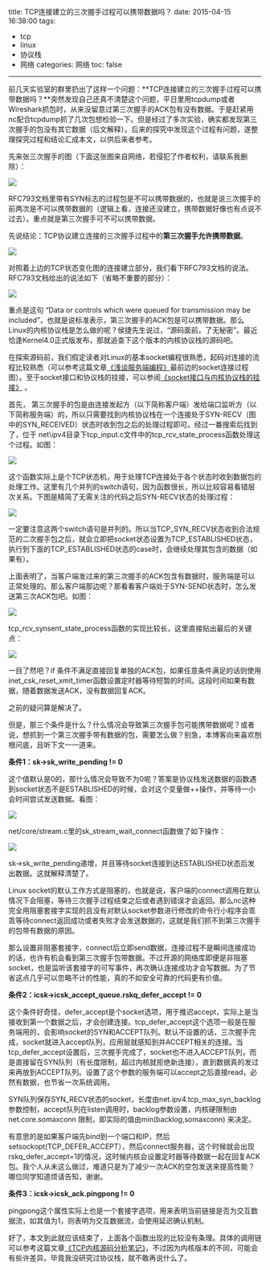 title: TCP连接建立的三次握手过程可以携带数据吗？
date: 2015-04-15 16:38:00
tags:
- tcp
- linux
- 协议栈
- 网络
categories: 网络
toc: false
---

前几天实验室的群里扔出了这样一个问题：**TCP连接建立的三次握手过程可以携带数据吗？**突然发现自己还真不清楚这个问题，平日里用tcpdump或者Wireshark抓包时，从来没留意过第三次握手的ACK包有没有数据。于是赶紧用nc配合tcpdump抓了几次包想检验一下。但是经过了多次实验，确实都发现第三次握手的包没有其它数据（后文解释）。后来的探究中发现这个过程有问题，遂整理探究过程和结论汇成本文，以供后来者参考。

先来张三次握手的图（下面这张图来自网络，若侵犯了作者权利，请联系我删除）：

![](/images/36/1.png)

RFC793文档里带有SYN标志的过程包是不可以携带数据的，也就是说三次握手的前两次是不可以携带数据的（逻辑上看，连接还没建立，携带数据好像也有点说不过去）。重点就是第三次握手可不可以携带数据。

先说结论：TCP协议建立连接的三次握手过程中的**第三次握手允许携带数据**。

<!-- more -->

![](/images/36/2.png)

对照着上边的TCP状态变化图的连接建立部分，我们看下RFC793文档的说法。RFC793文档给出的说法如下（省略不重要的部分）：

![](/images/36/3.png)

重点是这句 “Data or controls which were queued for transmission may be included”，也就是说标准表示，第三次握手的ACK包是可以携带数据。那么Linux的内核协议栈是怎么做的呢？侯捷先生说过，“源码面前，了无秘密”。最近恰逢Kernel4.0正式版发布，那就追查下这个版本的内核协议栈的源码吧。

在探索源码前，我们假定读者对Linux的基本socket编程很熟悉，起码对连接的流程比较熟悉（可以参考这篇文章[《浅谈服务端编程》](http://www.0xffffff.org/?p=1026)最前边的socket连接过程图）。至于socket接口和协议栈的挂接，可以参阅[《socket接口与内核协议栈的挂接》](http://rock3.info/blog/2013/10/28/socket%E6%8E%A5%E5%8F%A3%E4%B8%8E%E5%86%85%E6%A0%B8%E5%8D%8F%E8%AE%AE%E6%A0%88%E7%9A%84%E6%8C%82%E6%8E%A5) 。

首先， 第三次握手的包是由连接发起方（以下简称客户端）发给端口监听方（以下简称服务端）的，所以只需要找到内核协议栈在一个连接处于SYN-RECV（图中的SYN_RECEIVED）状态时收到包之后的处理过程即可。经过一番搜索后找到了，位于 net\ipv4目录下tcp_input.c文件中的tcp_rcv_state_process函数处理这个过程。如图：

![](/images/36/4.png)

这个函数实际上是个TCP状态机，用于处理TCP连接处于各个状态时收到数据包的处理工作。这里有几个并列的switch语句，因为函数很长，所以比较容易看错层次关系。下图是精简了无需关注的代码之后SYN-RECV状态的处理过程：

![](/images/36/5.png)

一定要注意这两个switch语句是并列的。所以当TCP_SYN_RECV状态收到合法规范的二次握手包之后，就会立即把socket状态设置为TCP_ESTABLISHED状态，执行到下面的TCP_ESTABLISHED状态的case时，会继续处理其包含的数据（如果有）。

上面表明了，当客户端发过来的第三次握手的ACK包含有数据时，服务端是可以正常处理的。那么客户端那边呢？那看看客户端处于SYN-SEND状态时，怎么发送第三次ACK包吧。如图：

![](/images/36/6.png)

tcp_rcv_synsent_state_process函数的实现比较长，这里直接贴出最后的关键点：

![](/images/36/7.png)

一目了然吧？if 条件不满足直接回复单独的ACK包，如果任意条件满足的话则使用inet_csk_reset_xmit_timer函数设置定时器等待短暂的时间。这段时间如果有数据，随着数据发送ACK，没有数据回复ACK。

之前的疑问算是解决了。

但是，那三个条件是什么？什么情况会导致第三次握手包可能携带数据呢？或者说，想抓到一个第三次握手带有数据的包，需要怎么做？别急，本博客向来喜欢刨根问底，且听下文一一道来。

**条件1：sk->sk_write_pending != 0**

这个值默认是0的，那什么情况会导致不为0呢？答案是协议栈发送数据的函数遇到socket状态不是ESTABLISHED的时候，会对这个变量做++操作，并等待一小会时间尝试发送数据。看图：

![](/images/36/8.png)

net/core/stream.c里的sk_stream_wait_connect函数做了如下操作：

![](/images/36/9.png)

sk->sk_write_pending递增，并且等待socket连接到达ESTABLISHED状态后发出数据。这就解释清楚了。

Linux socket的默认工作方式是阻塞的，也就是说，客户端的connect调用在默认情况下会阻塞，等待三次握手过程结束之后或者遇到错误才会返回。那么nc这种完全用阻塞套接字实现的且没有对默认socket参数进行修改的命令行小程序会乖乖等待connect返回成功或者失败才会发送数据的，这就是我们抓不到第三次握手的包带有数据的原因。

那么设置非阻塞套接字，connect后立即send数据，连接过程不是瞬间连接成功的话，也许有机会看到第三次握手包带数据。不过开源的网络库即便是非阻塞socket，也是监听该套接字的可写事件，再次确认连接成功才会写数据。为了节省这点几乎可以忽略不计的性能，真的不如安全可靠的代码更有价值。

**条件2：icsk->icsk_accept_queue.rskq_defer_accept != 0**

这个条件好奇怪，defer_accept是个socket选项，用于推迟accept，实际上是当接收到第一个数据之后，才会创建连接。tcp_defer_accept这个选项一般是在服务端用的，会影响socket的SYN和ACCEPT队列。默认不设置的话，三次握手完成，socket就进入accept队列，应用层就感知到并ACCEPT相关的连接。当tcp_defer_accept设置后，三次握手完成了，socket也不进入ACCEPT队列，而是直接留在SYN队列（有长度限制，超过内核就拒绝新连接），直到数据真的发过来再放到ACCEPT队列。设置了这个参数的服务端可以accept之后直接read，必然有数据，也节省一次系统调用。

SYN队列保存SYN_RECV状态的socket，长度由net.ipv4.tcp_max_syn_backlog参数控制，accept队列在listen调用时，backlog参数设置，内核硬限制由 net.core.somaxconn 限制，即实际的值由min(backlog,somaxconn) 来决定。

有意思的是如果客户端先bind到一个端口和IP，然后setsockopt(TCP_DEFER_ACCEPT），然后connect服务器，这个时候就会出现rskq_defer_accept=1的情况，这时候内核会设置定时器等待数据一起在回复ACK包。我个人从未这么做过，难道只是为了减少一次ACK的空包发送来提高性能？哪位同学知道烦请告知，谢谢。

**条件3：icsk->icsk_ack.pingpong != 0**

pingpong这个属性实际上也是一个套接字选项，用来表明当前链接是否为交互数据流，如其值为1，则表明为交互数据流，会使用延迟确认机制。

好了，本文到此就应该结束了，上面各个函数出现的比较没有条理。具体的调用链可以参考这篇文章[《TCP内核源码分析笔记》](http://www.cnblogs.com/mosp/p/3891783.html)，不过因为内核版本的不同，可能会有些许差异。毕竟我没研究过协议栈，就不敢再说什么了。
